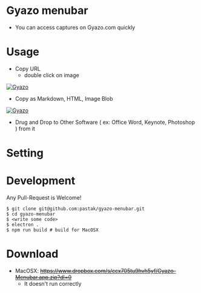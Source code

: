# Gyazo menubar

- You can access captures on Gyazo.com quickly

# Usage

- Copy URL
  - double click on image

[![Gyazo](https://i.gyazo.com/f776b4651946f56206785d642b1c08cd.gif)](https://gyazo.com/f776b4651946f56206785d642b1c08cd)

- Copy as Markdown, HTML, Image Blob

[![Gyazo](https://i.gyazo.com/b429ec035639d772cbb8ea85f5d04d76.gif)](https://gyazo.com/b429ec035639d772cbb8ea85f5d04d76)

- Drug and Drop to Other Software ( ex: Office Word, Keynote, Photoshop ) from it

# Setting

# Development

Any Pull-Request is Welcome!

```
$ git clone git@github.com:pastak/gyazo-menubar.git
$ cd gyazo-menubar
$ <write some code>
$ electron .
$ npm run build # build for MacOSX
```

# Download

- MacOSX: ~~https://www.dropbox.com/s/ccx705tu9hvh5yf/Gyazo-Menubar.app.zip?dl=0~~
  - It doesn't run correctly
